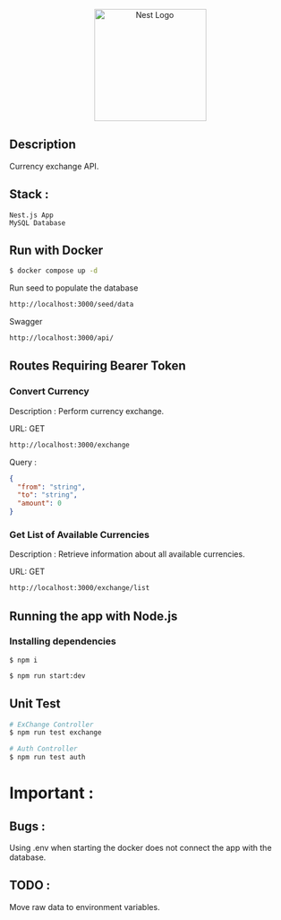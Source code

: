 <p align="center">
  <a href="http://nestjs.com/" target="blank"><img src="https://nestjs.com/img/logo-small.svg" width="200" alt="Nest Logo" /></a>
</p>

[circleci-image]: https://img.shields.io/circleci/build/github/nestjs/nest/master?token=abc123def456
[circleci-url]: https://circleci.com/gh/nestjs/nest


  <!--[![Backers on Open Collective](https://opencollective.com/nest/backers/badge.svg)](https://opencollective.com/nest#backer)
  [![Sponsors on Open Collective](https://opencollective.com/nest/sponsors/badge.svg)](https://opencollective.com/nest#sponsor)-->

## Description

Currency exchange API.

## Stack :

```
Nest.js App
MySQL Database
```

## Run with Docker

```bash
$ docker compose up -d
```

Run seed to populate the database

```bash
http://localhost:3000/seed/data
```

Swagger 

```bash
http://localhost:3000/api/ 
```

## Routes Requiring Bearer Token

### Convert Currency
Description : Perform currency exchange.


URL: GET 
```bash
http://localhost:3000/exchange
```


Query : 
```json
{
  "from": "string",
  "to": "string",
  "amount": 0
}
```

### Get List of Available Currencies

Description : Retrieve information about all available currencies.

URL: GET
```bash
http://localhost:3000/exchange/list
```


## Running the app with Node.js

### Installing dependencies
```
$ npm i
```

```bash
$ npm run start:dev
```

## Unit Test

```bash
# ExChange Controller
$ npm run test exchange

# Auth Controller
$ npm run test auth

```


# Important :

## Bugs :
Using .env when starting the docker does not connect the app with the database.

## TODO :
Move raw data to environment variables.
